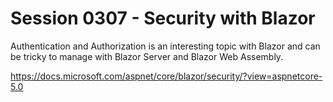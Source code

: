 # Session 0307 - Security with Blazor

Authentication and Authorization is an interesting topic with Blazor and can be tricky to manage with Blazor Server and Blazor Web Assembly.

https://docs.microsoft.com/aspnet/core/blazor/security/?view=aspnetcore-5.0
